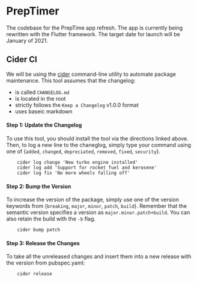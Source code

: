 # PrepTimer
The codebase for the PrepTime app refresh. The app is currently being rewritten with the Flutter framework. The target date for launch will be January of 2021.

## Cider CI
We will be using the [cider](https://pub.dev/packages/cider) command-line utility to automate package maintenance. This tool assumes that the changelog:
- is called `CHANGELOG.md`
- is located in the root
- strictly follows the `Keep a Changelog` v1.0.0 format
- uses baseic markdown

#### Step 1: Update the Changelog
To use this tool, you should install the tool via the directions linked above. Then, to log a new line to the chaneglog, simply type your command using one of {`added`, `changed`, `depreciated`, `removed`, `fixed`, `security`}.

```
    cider log change 'New turbo engine installed'
    cider log add 'Support for rocket fuel and kerosene'
    cider log fix 'No more wheels falling off'
```

#### Step 2: Bump the Version
To increase the version of the package, simply use one of the version keywords from {`breaking`, `major`, `minor`, `patch`, `build`}. Remember that the semantic version specifies a version as `major.minor.patch+build`. You can also retain the build with the `-b` flag.
```
    cider bump patch
```

#### Step 3: Release the Changes
To take all the unreleased changes and insert them into a new release with the version from pubspec.yaml:
```
    cider release
```